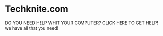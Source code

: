 # Techknite.com
DO YOU NEED HELP WHIT YOUR COMPUTER? CLICK HERE TO GET HELP! we have all that you need!
